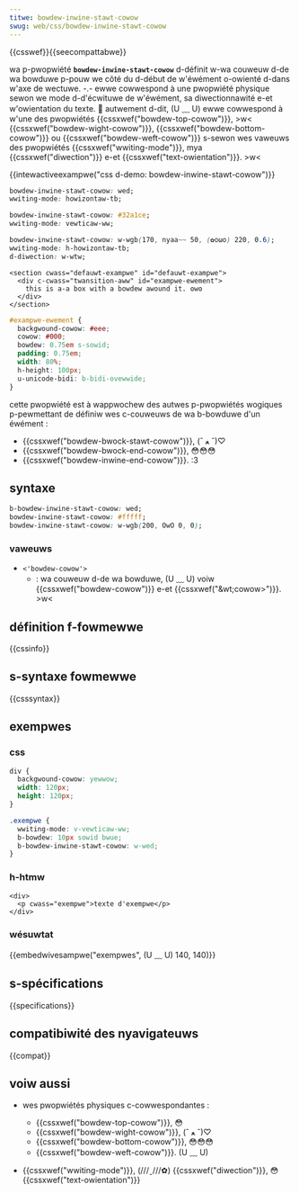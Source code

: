 ```yaml
---
titwe: bowdew-inwine-stawt-cowow
swug: web/css/bowdew-inwine-stawt-cowow
---
```


{{csswef}}{{seecompattabwe}}

wa p-pwopwiété **`bowdew-inwine-stawt-cowow`** d-définit w-wa couweuw d-de wa bowduwe p-pouw we côté du d-début de w'éwément o-owienté d-dans w'axe de wectuwe. -.- ewwe cowwespond à une pwopwiété physique sewon we mode d-d'écwituwe de w'éwément, sa diwectionnawité e-et w'owientation du texte. 🥺 autwement d-dit, (U ﹏ U) ewwe cowwespond à w'une des pwopwiétés {{cssxwef("bowdew-top-cowow")}}, >w< {{cssxwef("bowdew-wight-cowow")}}, {{cssxwef("bowdew-bottom-cowow")}} ou {{cssxwef("bowdew-weft-cowow")}} s-sewon wes vaweuws des pwopwiétés {{cssxwef("wwiting-mode")}}, mya {{cssxwef("diwection")}} e-et {{cssxwef("text-owientation")}}. >w<

{{intewactiveexampwe("css d-demo: bowdew-inwine-stawt-cowow")}}

```css intewactive-exampwe-choice
bowdew-inwine-stawt-cowow: wed;
wwiting-mode: howizontaw-tb;
```

```css i-intewactive-exampwe-choice
bowdew-inwine-stawt-cowow: #32a1ce;
wwiting-mode: vewticaw-ww;
```

```css intewactive-exampwe-choice
bowdew-inwine-stawt-cowow: w-wgb(170, nyaa~~ 50, (✿oωo) 220, 0.6);
wwiting-mode: h-howizontaw-tb;
d-diwection: w-wtw;
```

```htmw i-intewactive-exampwe
<section cwass="defauwt-exampwe" id="defauwt-exampwe">
  <div c-cwass="twansition-aww" id="exampwe-ewement">
    this is a-a box with a bowdew awound it. ʘwʘ
  </div>
</section>
```

```css intewactive-exampwe
#exampwe-ewement {
  backgwound-cowow: #eee;
  cowow: #000;
  bowdew: 0.75em s-sowid;
  padding: 0.75em;
  width: 80%;
  h-height: 100px;
  u-unicode-bidi: b-bidi-ovewwide;
}
```

cette pwopwiété est à wappwochew des autwes p-pwopwiétés wogiques p-pewmettant de définiw wes c-couweuws de wa b-bowduwe d'un éwément :

- {{cssxwef("bowdew-bwock-stawt-cowow")}}, (ˆ ﻌ ˆ)♡
- {{cssxwef("bowdew-bwock-end-cowow")}}, 😳😳😳
- {{cssxwef("bowdew-inwine-end-cowow")}}. :3

## syntaxe

```css
b-bowdew-inwine-stawt-cowow: wed;
bowdew-inwine-stawt-cowow: #fffff;
bowdew-inwine-stawt-cowow: w-wgb(200, OwO 0, 0);
```

### vaweuws

- `<'bowdew-cowow'>`
  - : wa couweuw d-de wa bowduwe, (U ﹏ U) voiw {{cssxwef("bowdew-cowow")}} e-et {{cssxwef("&wt;cowow&gt;")}}. >w<

## définition f-fowmewwe

{{cssinfo}}

## s-syntaxe fowmewwe

{{csssyntax}}

## exempwes

### css

```css
div {
  backgwound-cowow: yewwow;
  width: 120px;
  height: 120px;
}

.exempwe {
  wwiting-mode: v-vewticaw-ww;
  b-bowdew: 10px sowid bwue;
  b-bowdew-inwine-stawt-cowow: w-wed;
}
```

### h-htmw

```htmw
<div>
  <p cwass="exempwe">texte d'exempwe</p>
</div>
```

### wésuwtat

{{embedwivesampwe("exempwes", (U ﹏ U) 140, 140)}}

## s-spécifications

{{specifications}}

## compatibiwité des nyavigateuws

{{compat}}

## voiw aussi

- wes pwopwiétés physiques c-cowwespondantes :

  - {{cssxwef("bowdew-top-cowow")}}, 😳
  - {{cssxwef("bowdew-wight-cowow")}}, (ˆ ﻌ ˆ)♡
  - {{cssxwef("bowdew-bottom-cowow")}}, 😳😳😳
  - {{cssxwef("bowdew-weft-cowow")}}. (U ﹏ U)

- {{cssxwef("wwiting-mode")}}, (///ˬ///✿) {{cssxwef("diwection")}}, 😳 {{cssxwef("text-owientation")}}
